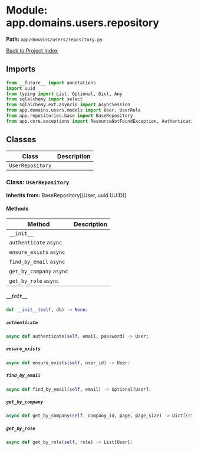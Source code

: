 # Module: app.domains.users.repository

**Path:** `app/domains/users/repository.py`

[Back to Project Index](../../../../index.md)

## Imports
```python
from __future__ import annotations
import uuid
from typing import List, Optional, Dict, Any
from sqlalchemy import select
from sqlalchemy.ext.asyncio import AsyncSession
from app.domains.users.models import User, UserRole
from app.repositories.base import BaseRepository
from app.core.exceptions import ResourceNotFoundException, AuthenticationException
```

## Classes

| Class | Description |
| --- | --- |
| `UserRepository` |  |

### Class: `UserRepository`
**Inherits from:** BaseRepository[(User, uuid.UUID)]

#### Methods

| Method | Description |
| --- | --- |
| `__init__` |  |
| `authenticate` `async` |  |
| `ensure_exists` `async` |  |
| `find_by_email` `async` |  |
| `get_by_company` `async` |  |
| `get_by_role` `async` |  |

##### `__init__`
```python
def __init__(self, db) -> None:
```

##### `authenticate`
```python
async def authenticate(self, email, password) -> User:
```

##### `ensure_exists`
```python
async def ensure_exists(self, user_id) -> User:
```

##### `find_by_email`
```python
async def find_by_email(self, email) -> Optional[User]:
```

##### `get_by_company`
```python
async def get_by_company(self, company_id, page, page_size) -> Dict[(str, Any)]:
```

##### `get_by_role`
```python
async def get_by_role(self, role) -> List[User]:
```
